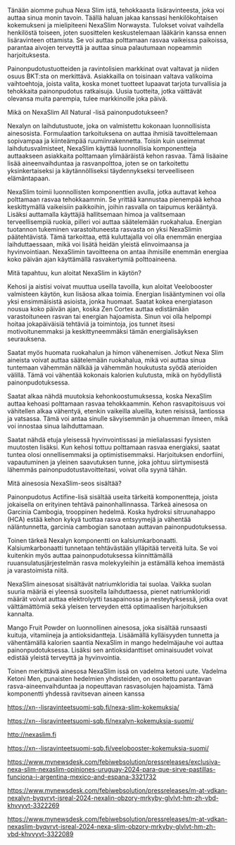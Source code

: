 Tänään aiomme puhua Nexa Slim istä, tehokkaasta lisäravinteesta, joka voi auttaa sinua monin tavoin. Täällä haluan jakaa kanssasi henkilökohtaisen kokemukseni ja mielipiteeni NexaSlim Norwaysta. Tulokset voivat vaihdella henkilöstä toiseen, joten suosittelen keskustelemaan lääkärin kanssa ennen lisäravinteen ottamista. Se voi auttaa polttamaan rasvaa vaikeissa paikoissa, parantaa aivojen terveyttä ja auttaa sinua palautumaan nopeammin harjoituksesta.


Painonpudotustuotteiden ja ravintolisien markkinat ovat valtavat ja niiden osuus BKT:sta on merkittävä. Asiakkailla on toisinaan valtava valikoima vaihtoehtoja, joista valita, koska monet tuotteet lupaavat tarjota turvallisia ja tehokkaita painonpudotus ratkaisuja. Uusia tuotteita, jotka väittävät olevansa muita parempia, tulee markkinoille joka päivä.

Mikä on NexaSlim All Natural -lisä painonpudotukseen?

Nexalyn on laihdutustuote, joka on valmistettu kokonaan luonnollisista ainesosista. Formulaation tarkoituksena on auttaa ihmisiä tavoittelemaan sopivampaa ja kiinteämpää ruumiinrakennetta. Toisin kuin useimmat laihdutusvalmisteet, NexaSlim käyttää luonnollisia komponentteja auttaakseen asiakkaita polttamaan ylimääräistä kehon rasvaa. Tämä lisäaine lisää aineenvaihduntaa ja rasvanpolttoa, joten se on tarkoitettu yksinkertaiseksi ja käytännölliseksi täydennykseksi terveelliseen elämäntapaan.

NexaSlim toimii luonnollisten komponenttien avulla, jotka auttavat kehoa polttamaan rasvaa tehokkaammin. Se yrittää kannustaa pienempää kehoa keskittymällä vaikeisiin paikkoihin, joihin rasvalla on taipumus kerääntyä. Lisäksi auttamalla käyttäjiä hallitsemaan himoa ja valitsemaan terveellisempiä ruokia, pilleri voi auttaa säätelemään ruokahalua. Energian tuotannon tukeminen varastoituneesta rasvasta on yksi NexaSlimin päätehtävistä. Tämä tarkoittaa, että kuluttajalla voi olla enemmän energiaa laihduttaessaan, mikä voi lisätä heidän yleistä elinvoimaansa ja hyvinvointiaan. NexaSlimin tavoitteena on antaa ihmisille enemmän energiaa koko päivän ajan käyttämällä rasvakertymiä polttoaineena.

Mitä tapahtuu, kun aloitat NexaSlim in käytön?

Kehosi ja aistisi voivat muuttua useilla tavoilla, kun aloitat Veelobooster valmisteen käytön, kun lisäosa alkaa toimia. Energian lisääntyminen voi olla yksi ensimmäisistä asioista, jonka huomaat. Saatat kokea energiatason nousua koko päivän ajan, koska Zen Cortex auttaa edistämään varastoituneen rasvan tai energian hajoamista. Sinun voi olla helpompi hoitaa jokapäiväisiä tehtäviä ja toimintoja, jos tunnet itsesi motivoitunemmaksi ja keskittyneemmäksi tämän energialisäyksen seurauksena.

Saatat myös huomata ruokahalun ja himon vähenemisen. Jotkut Nexa Slim aineista voivat auttaa säätelemään ruokahalua, mikä voi auttaa sinua tuntemaan vähemmän nälkää ja vähemmän houkutusta syödä aterioiden välillä. Tämä voi vähentää kokonais kalorien kulutusta, mikä on hyödyllistä painonpudotuksessa.

Saatat alkaa nähdä muutoksia kehonkoostumuksessa, koska NexaSlim auttaa kehoasi polttamaan rasvaa tehokkaammin. Kehon rasvapitoisuus voi vähitellen alkaa vähentyä, etenkin vaikeilla alueilla, kuten reisissä, lantiossa ja vatsassa. Tämä voi antaa sinulle sävyisemmän ja ohuemman ilmeen, mikä voi innostaa sinua laihduttamaan.

Saatat nähdä etuja yleisessä hyvinvointissasi ja mielialassasi fyysisten muutosten lisäksi. Kun kehosi tottuu polttamaan rasvaa energiaksi, saatat tuntea olosi onnellisemmaksi ja optimistisemmaksi. Harjoituksen endorfiini, vapautuminen ja yleinen saavutuksen tunne, joka johtuu siirtymisestä lähemmäs painonpudotustavoitteitasi, voivat olla syynä tähän.


Mitä ainesosia NexaSlim-seos sisältää?

Painonpudotus Actifine-lisä sisältää useita tärkeitä komponentteja, joista jokaisella on erityinen tehtävä painonhallinnassa. Tärkeä ainesosa on Garcinia Cambogia, trooppinen hedelmä. Koska hydroksi sitruunahappo (HCA) estää kehon kykyä tuottaa rasva entsyymejä ja vähentää näläntunnetta, garcinia cambogian sanotaan auttavan painonpudotuksessa.

Toinen tärkeä Nexalyn komponentti on kalsiumkarbonaatti. Kalsiumkarbonaatti tunnetaan tehtävästään ylläpitää terveitä luita. Se voi kuitenkin myös auttaa painonpudotuksessa kiinnittämällä ruuansulatusjärjestelmän rasva molekyyleihin ja estämällä kehoa imemästä ja varastoimista niitä.

NexaSlim ainesosat sisältävät natriumkloridia tai suolaa. Vaikka suolan suuria määriä ei yleensä suositella laihduttaessa, pienet natriumkloridi määrät voivat auttaa elektrolyytti tasapainossa ja nesteytyksessä, jotka ovat välttämättömiä sekä yleisen terveyden että optimaalisen harjoituksen kannalta.

Mango Fruit Powder on luonnollinen ainesosa, joka sisältää runsaasti kuituja, vitamiineja ja antioksidantteja. Lisäämällä kylläisyyden tunnetta ja vähentämällä kalorien saantia NexaSlim in mango hedelmäjauhe voi auttaa painonpudotuksessa. Lisäksi sen antioksidanttiset ominaisuudet voivat edistää yleistä terveyttä ja hyvinvointia.

Toinen merkittävä ainesosa NexaSlim issä on vadelma ketoni uute. Vadelma Ketoni Men, punaisten hedelmien yhdisteiden, on osoitettu parantavan rasva-aineenvaihduntaa ja nopeuttavan rasvasolujen hajoamista. Tämä komponentti yhdessä ravitsevan aineen kanssa

https://xn--lisravinteetsuomi-sqb.fi/nexa-slim-kokemuksia/

https://xn--lisravinteetsuomi-sqb.fi/nexalyn-kokemuksia-suomi/

http://nexaslim.fi

https://xn--lisravinteetsuomi-sqb.fi/veelobooster-kokemuksia-suomi/

https://www.mynewsdesk.com/febiwebsolution/pressreleases/exclusiva-nexa-slim-nexaslim-opiniones-uruguay-2024-para-que-sirve-pastillas-funciona-i-argentina-mexico-and-espana-3321732

https://www.mynewsdesk.com/febiwebsolution/pressreleases/m-at-vdkan-nexalyn-byqvrvt-isreal-2024-nexalin-obzory-mrkyby-glvlvt-hm-zh-vbd-khvvyvt-3322269

https://www.mynewsdesk.com/febiwebsolution/pressreleases/m-at-vdkan-nexaslim-byqvrvt-isreal-2024-nexa-slim-obzory-mrkyby-glvlvt-hm-zh-vbd-khvvyvt-3322089
